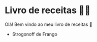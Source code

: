 # Livro de receitas :man_cook:

Olá! Bem vindo ao meu livro de receitas :wave:

- Strogonoff  de Frango